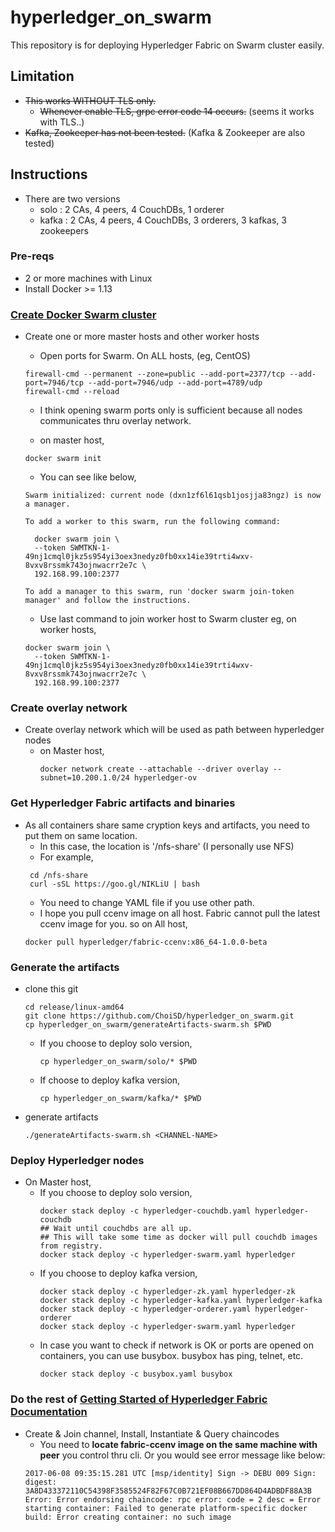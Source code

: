 # hyperledger_on_swarm

This repository is for deploying Hyperledger Fabric on Swarm cluster easily.

## Limitation
* ~~This works WITHOUT TLS only.~~
  - ~~Whenever enable TLS, grpc error code 14 occurs.~~ (seems it works with TLS..)
* ~~Kafka, Zookeeper has not been tested.~~ (Kafka & Zookeeper are also tested)


## Instructions
* There are two versions
  - solo : 2 CAs, 4 peers, 4 CouchDBs, 1 orderer
  - kafka : 2 CAs, 4 peers, 4 CouchDBs, 3 orderers, 3 kafkas, 3 zookeepers
  
### Pre-reqs
- 2 or more machines with Linux
- Install Docker >= 1.13

### [Create Docker Swarm cluster](https://docs.docker.com/engine/swarm/swarm-tutorial/)
* Create one or more master hosts and other worker hosts
  - Open ports for Swarm. On ALL hosts, (eg, CentOS)
  ```
  firewall-cmd --permanent --zone=public --add-port=2377/tcp --add-port=7946/tcp --add-port=7946/udp --add-port=4789/udp
  firewall-cmd --reload
  ```
    - I think opening swarm ports only is sufficient because all nodes communicates thru overlay network.
  
  - on master host,
  ```
  docker swarm init
  ```
  
  - You can see like below,
  ```
  Swarm initialized: current node (dxn1zf6l61qsb1josjja83ngz) is now a manager.
 
  To add a worker to this swarm, run the following command:
 
    docker swarm join \
    --token SWMTKN-1-49nj1cmql0jkz5s954yi3oex3nedyz0fb0xx14ie39trti4wxv-8vxv8rssmk743ojnwacrr2e7c \
    192.168.99.100:2377
 
  To add a manager to this swarm, run 'docker swarm join-token manager' and follow the instructions.
  ```
   - Use last command to join worker host to Swarm cluster
     eg, on worker hosts,
    ```
    docker swarm join \
      --token SWMTKN-1-49nj1cmql0jkz5s954yi3oex3nedyz0fb0xx14ie39trti4wxv-8vxv8rssmk743ojnwacrr2e7c \
      192.168.99.100:2377
    ```
### Create overlay network
* Create overlay network which will be used as path between hyperledger nodes
  - on Master host,
    ```
    docker network create --attachable --driver overlay --subnet=10.200.1.0/24 hyperledger-ov
    ```
### Get Hyperledger Fabric artifacts and binaries
* As all containers share same cryption keys and artifacts, you need to put them on same location.
   - In this case, the location is '/nfs-share' (I personally use NFS)
   - For example,
   ```
    cd /nfs-share
    curl -sSL https://goo.gl/NIKLiU | bash
    ```
    - You need to change YAML file if you use other path.
    - I hope you pull ccenv image on all host. Fabric cannot pull the latest ccenv image for you.
      so on All host,
    ```
    docker pull hyperledger/fabric-ccenv:x86_64-1.0.0-beta
    ```
    
### Generate the artifacts
* clone this git
  ```
  cd release/linux-amd64
  git clone https://github.com/ChoiSD/hyperledger_on_swarm.git
  cp hyperledger_on_swarm/generateArtifacts-swarm.sh $PWD
  ```
  - If you choose to deploy solo version,
    ```
    cp hyperledger_on_swarm/solo/* $PWD
    ```
  - If choose to deploy kafka version,
    ```
    cp hyperledger_on_swarm/kafka/* $PWD
    ```
* generate artifacts
  ```
  ./generateArtifacts-swarm.sh <CHANNEL-NAME>
  ```

### Deploy Hyperledger nodes
* On Master host,
  - If you choose to deploy solo version,
    ```
    docker stack deploy -c hyperledger-couchdb.yaml hyperledger-couchdb
    ## Wait until couchdbs are all up.
    ## This will take some time as docker will pull couchdb images from registry.
    docker stack deploy -c hyperledger-swarm.yaml hyperledger
    ```
  - If you choose to deploy kafka version,
    ```
    docker stack deploy -c hyperledger-zk.yaml hyperledger-zk
    docker stack deploy -c hyperledger-kafka.yaml hyperledger-kafka
    docker stack deploy -c hyperledger-orderer.yaml hyperledger-orderer
    docker stack deploy -c hyperledger-swarm.yaml hyperledger
    ```
  - In case you want to check if network is OK or ports are opened on containers, you can use busybox. busybox has ping, telnet, etc. 
    ```
    docker stack deploy -c busybox.yaml busybox
    ```

### Do the rest of [Getting Started of Hyperledger Fabric Documentation](https://hyperledger-fabric.readthedocs.io/en/latest/getting_started.html)
* Create & Join channel, Install, Instantiate & Query chaincodes
  - You need to **locate fabric-ccenv image on the same machine with peer** you control thru cli. Or you would see error message like below:
  ```
  2017-06-08 09:35:15.281 UTC [msp/identity] Sign -> DEBU 009 Sign: digest:      
  3A8D433372110C54398F3585524F82F67C0B721EF08B667DD864D4ADBDF88A3B
  Error: Error endorsing chaincode: rpc error: code = 2 desc = Error starting container: Failed to generate platform-specific docker build: Error creating container: no such image
  ```
